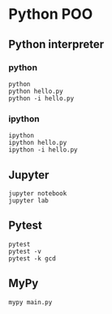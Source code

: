 # Python POO
## Python interpreter
### python
```
python
python hello.py
python -i hello.py
```
### ipython
```
ipython
ipython hello.py
ipython -i hello.py
```

## Jupyter

```
jupyter notebook
jupyter lab
```

## Pytest
```
pytest
pytest -v
pytest -k gcd
```

## MyPy
```
mypy main.py
```